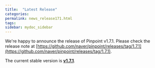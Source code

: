 ```yaml
---
title:  "Latest Release"
categories: 
permalink: news_release171.html
tags: 
sidebar: mydoc_sidebar
---
```


We're happy to announce the release of Pinpoint v1.7.1.
Please check the release note at [https://github.com/naver/pinpoint/releases/tag/1.7.1](https://github.com/naver/pinpoint/releases/tag/1.7.1).

The current stable version is [**v1.7.1**](https://github.com/naver/pinpoint/releases/tag/1.7.1).
